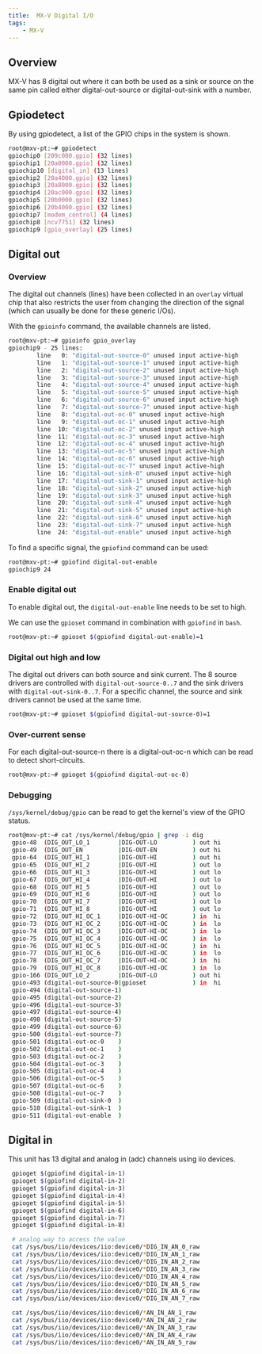 ```yaml
---
title:  MX-V Digital I/O
tags:
    - MX-V
---
```


## Overview
MX-V has 8 digital out where it can both be used as a sink or source on the same pin called either digital-out-source or digital-out-sink with a number.

## Gpiodetect

By using gpiodetect, a list of the GPIO chips in the system is shown.

```bash
root@mxv-pt:~# gpiodetect
gpiochip0 [209c000.gpio] (32 lines)
gpiochip1 [20a0000.gpio] (32 lines)
gpiochip10 [digital_in] (13 lines)
gpiochip2 [20a4000.gpio] (32 lines)
gpiochip3 [20a8000.gpio] (32 lines)
gpiochip4 [20ac000.gpio] (32 lines)
gpiochip5 [20b0000.gpio] (32 lines)
gpiochip6 [20b4000.gpio] (32 lines)
gpiochip7 [modem_control] (4 lines)
gpiochip8 [ncv7751] (32 lines)
gpiochip9 [gpio_overlay] (25 lines)
```

## Digital out

### Overview

The digital out channels (lines) have been collected in an `overlay` virtual chip
that also restricts the user from changing the direction of the signal (which
can usually be done for these generic I/Os).

With the `gpioinfo` command, the available channels are listed.

```bash
root@mxv-pt:~# gpioinfo gpio_overlay
gpiochip9 - 25 lines:
        line   0: "digital-out-source-0" unused input active-high
        line   1: "digital-out-source-1" unused input active-high
        line   2: "digital-out-source-2" unused input active-high
        line   3: "digital-out-source-3" unused input active-high
        line   4: "digital-out-source-4" unused input active-high
        line   5: "digital-out-source-5" unused input active-high
        line   6: "digital-out-source-6" unused input active-high
        line   7: "digital-out-source-7" unused input active-high
        line   8: "digital-out-oc-0" unused input active-high
        line   9: "digital-out-oc-1" unused input active-high
        line  10: "digital-out-oc-2" unused input active-high
        line  11: "digital-out-oc-3" unused input active-high
        line  12: "digital-out-oc-4" unused input active-high
        line  13: "digital-out-oc-5" unused input active-high
        line  14: "digital-out-oc-6" unused input active-high
        line  15: "digital-out-oc-7" unused input active-high
        line  16: "digital-out-sink-0" unused input active-high
        line  17: "digital-out-sink-1" unused input active-high
        line  18: "digital-out-sink-2" unused input active-high
        line  19: "digital-out-sink-3" unused input active-high
        line  20: "digital-out-sink-4" unused input active-high
        line  21: "digital-out-sink-5" unused input active-high
        line  22: "digital-out-sink-6" unused input active-high
        line  23: "digital-out-sink-7" unused input active-high
        line  24: "digital-out-enable" unused input active-high
```

To find a specific signal, the `gpiofind` command can be used:

```bash
root@mxv-pt:~# gpiofind digital-out-enable
gpiochip9 24
```

### Enable digital out

To enable digital out, the `digital-out-enable` line needs to be set to high.

We can use the `gpioset` command in combination with `gpiofind` in `bash`.

```bash
root@mxv-pt:~# gpioset $(gpiofind digital-out-enable)=1
```

### Digital out high and low

The digital out drivers can both source and sink current. The 8 source drivers
are controlled with `digital-out-source-0..7` and the sink drivers with
`digital-out-sink-0..7`. For a specific channel, the source and sink drivers
cannot be used at the same time.

```bash
root@mxv-pt:~# gpioset $(gpiofind digital-out-source-0)=1
```

### Over-current sense

For each digital-out-source-n there is a digital-out-oc-n which can be read to
detect short-circuits.

```bash
root@mxv-pt:~# gpioget $(gpiofind digital-out-oc-0)
```

### Debugging

`/sys/kernel/debug/gpio` can be read to get the kernel's view of the GPIO status.

```bash
root@mxv-pt:~# cat /sys/kernel/debug/gpio | grep -i dig
 gpio-48  (DIG_OUT_LO_1        |DIG-OUT-LO          ) out hi
 gpio-49  (DIG_OUT_EN          |DIG-OUT-EN          ) out hi
 gpio-64  (DIG_OUT_HI_1        |DIG-OUT-HI          ) out hi
 gpio-65  (DIG_OUT_HI_2        |DIG-OUT-HI          ) out lo
 gpio-66  (DIG_OUT_HI_3        |DIG-OUT-HI          ) out lo
 gpio-67  (DIG_OUT_HI_4        |DIG-OUT-HI          ) out lo
 gpio-68  (DIG_OUT_HI_5        |DIG-OUT-HI          ) out lo
 gpio-69  (DIG_OUT_HI_6        |DIG-OUT-HI          ) out lo
 gpio-70  (DIG_OUT_HI_7        |DIG-OUT-HI          ) out lo
 gpio-71  (DIG_OUT_HI_8        |DIG-OUT-HI          ) out lo
 gpio-72  (DIG_OUT_HI_OC_1     |DIG-OUT-HI-OC       ) in  hi
 gpio-73  (DIG_OUT_HI_OC_2     |DIG-OUT-HI-OC       ) in  lo
 gpio-74  (DIG_OUT_HI_OC_3     |DIG-OUT-HI-OC       ) in  lo
 gpio-75  (DIG_OUT_HI_OC_4     |DIG-OUT-HI-OC       ) in  lo
 gpio-76  (DIG_OUT_HI_OC_5     |DIG-OUT-HI-OC       ) in  hi
 gpio-77  (DIG_OUT_HI_OC_6     |DIG-OUT-HI-OC       ) in  lo
 gpio-78  (DIG_OUT_HI_OC_7     |DIG-OUT-HI-OC       ) in  hi
 gpio-79  (DIG_OUT_HI_OC_8     |DIG-OUT-HI-OC       ) in  lo
 gpio-166 (DIG_OUT_LO_2        |DIG-OUT-LO          ) out hi
 gpio-493 (digital-out-source-0|gpioset             ) in  hi
 gpio-494 (digital-out-source-1)
 gpio-495 (digital-out-source-2)
 gpio-496 (digital-out-source-3)
 gpio-497 (digital-out-source-4)
 gpio-498 (digital-out-source-5)
 gpio-499 (digital-out-source-6)
 gpio-500 (digital-out-source-7)
 gpio-501 (digital-out-oc-0    )
 gpio-502 (digital-out-oc-1    )
 gpio-503 (digital-out-oc-2    )
 gpio-504 (digital-out-oc-3    )
 gpio-505 (digital-out-oc-4    )
 gpio-506 (digital-out-oc-5    )
 gpio-507 (digital-out-oc-6    )
 gpio-508 (digital-out-oc-7    )
 gpio-509 (digital-out-sink-0  )
 gpio-510 (digital-out-sink-1  )
 gpio-511 (digital-out-enable  )
```

## Digital in
This unit has 13 digital and analog in (adc) channels using iio devices.

```bash
 gpioget $(gpiofind digital-in-1)
 gpioget $(gpiofind digital-in-2)
 gpioget $(gpiofind digital-in-3)
 gpioget $(gpiofind digital-in-4)
 gpioget $(gpiofind digital-in-5)
 gpioget $(gpiofind digital-in-6)
 gpioget $(gpiofind digital-in-7)
 gpioget $(gpiofind digital-in-8)

 # analog way to access the value
 cat /sys/bus/iio/devices/iio:device0/*DIG_IN_AN_0_raw
 cat /sys/bus/iio/devices/iio:device0/*DIG_IN_AN_1_raw
 cat /sys/bus/iio/devices/iio:device0/*DIG_IN_AN_2_raw
 cat /sys/bus/iio/devices/iio:device0/*DIG_IN_AN_3_raw
 cat /sys/bus/iio/devices/iio:device0/*DIG_IN_AN_4_raw
 cat /sys/bus/iio/devices/iio:device0/*DIG_IN_AN_5_raw
 cat /sys/bus/iio/devices/iio:device0/*DIG_IN_AN_6_raw
 cat /sys/bus/iio/devices/iio:device0/*DIG_IN_AN_7_raw

 cat /sys/bus/iio/devices/iio:device0/*AN_IN_AN_1_raw
 cat /sys/bus/iio/devices/iio:device0/*AN_IN_AN_2_raw
 cat /sys/bus/iio/devices/iio:device0/*AN_IN_AN_3_raw
 cat /sys/bus/iio/devices/iio:device0/*AN_IN_AN_4_raw
 cat /sys/bus/iio/devices/iio:device0/*AN_IN_AN_5_raw
```







